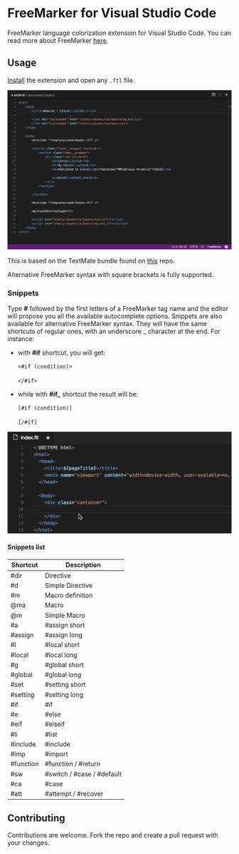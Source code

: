 # FreeMarker for Visual Studio Code
FreeMarker language colorization extension for Visual Studio Code. You can read more about FreeMarker [here](http://freemarker.incubator.apache.org/).

## Usage
[Install](https://marketplace.visualstudio.com/items?itemName=dcortes92.FreeMarker) the extension and open any `.ftl` file.

![FreeMarker Syntax Highlight](/images/vscode-freemarker-syntax.png "FreeMarker Syntax Hightlight")

This is based on the TextMate bundle found on [this](https://github.com/bburbach/textmate-freemarker-bundle) repo.

Alternative FreeMarker syntax with square brackets is fully supported.

### Snippets
Type **#** followed by the first letters of a FreeMarker tag name and the editor will propose you all the available autocomplete options. Snippets are also available for alternative FreeMarker syntax. They will have the same shortcuts of regular ones, with an underscore \_ character at the end. For instance:
* with **#if** shortcut, you will get:
    ```
    <#if (condition)>
        
    </#if>
    ```
* while with **#if\_** shortcut the result will be:
    ```
    [#if (condition)]
        
    [/#if]
    ```

![FreeMarker Snippet Example](/images/vs-freemarker-snippet-example.gif "FreeMarker Snippet Example")

#### Snippets list

Shortcut | Description 
---------|---------
\#dir | Directive
\#d | Simple Directive
\#m | Macro definition
@ma | Macro
@m | Simple Macro
\#a | #assign short
\#assign | #assign long
\#l | #local short
\#local | #local long
\#g | #global short
\#global | #global long
\#set | #setting short
\#setting | #setting long
\#if | #if
\#e | #else
\#eif | #elseif
\#li | #list
\#include | #include
\#imp | #import
\#function | #function / #return
\#sw | #switch / #case / #default
\#ca | #case
\#att | #attempt / #recover

## Contributing

Contributions are welcome. Fork the repo and create a pull request with your changes.